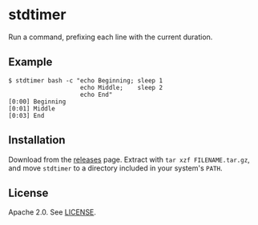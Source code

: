 # stdtimer

Run a command, prefixing each line with the current duration.


## Example

```
$ stdtimer bash -c "echo Beginning; sleep 1
                    echo Middle;    sleep 2
                    echo End"
[0:00] Beginning
[0:01] Middle
[0:03] End
```


## Installation

Download from the [releases](https://github.com/nathforge/stdtimer/releases/latest) page.
Extract with `tar xzf FILENAME.tar.gz`, and move `stdtimer` to a directory
included in your system's `PATH`.


## License

Apache 2.0. See [LICENSE](LICENSE).
